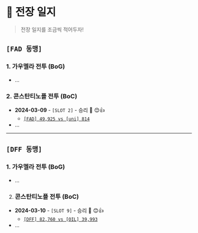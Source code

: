 # 💪 전장 일지

> 전장 일지를 조금씩 적어두자!



## `[FAD 동맹]`

### 1.  가우멜라 전투 (BoG)

* ...





### 2. 콘스탄티노플 전투 (BoC)

* **2024-03-09** - `[SLOT 2]` - 승리 🎊 😊👍
  * [`[FAD] 49,925 vs [uni] 814`](FAD/BoC/2024-03-09.md)
* ...



---

## `[DFF 동맹]`

### 1.  가우멜라 전투 (BoG)

* ...



2. ### 콘스탄티노플 전투 (BoC)

* **2024-03-10** - `[SLOT 9]` - 승리 🎊 😊👍
  * [`[DFF] 82,760 vs [OIL] 39,993`](DFF/BoC/2024-03-10.md)
* ...


